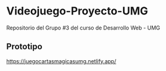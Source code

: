 # Videojuego-Proyecto-UMG
Repositorio del Grupo #3 del curso de Desarrollo Web - UMG

## Prototipo
https://juegocartasmagicasumg.netlify.app/


